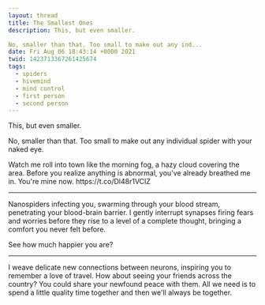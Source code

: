 ```yaml
---
layout: thread
title: The Smallest Ones
description: This, but even smaller.

No, smaller than that. Too small to make out any ind...
date: Fri Aug 06 18:43:14 +0000 2021
twid: 1423713367261425674
tags:
  - spiders
  - hivemind
  - mind control
  - first person
  - second person
---
```

<article class="thread">
<section class="tweet">
<p>This, but even smaller.</p>
<p>No, smaller than that. Too small to make out any individual spider with your naked eye.</p>
<p>Watch me roll into town like the morning fog, a hazy cloud covering the area. Before you realize anything is abnormal, you've already breathed me in. You're mine now. https://t.co/Dl48r1VCIZ</p>
</section>
<hr class="tweet_sep">
<section class="tweet">
<p>Nanospiders infecting you, swarming through your blood stream, penetrating your blood-brain barrier. I gently interrupt synapses firing fears and worries before they rise to a level of a complete thought, bringing a comfort you never felt before.</p>
<p>See how much happier you are?</p>
</section>
<hr class="tweet_sep">
<section class="tweet">
<p>I weave delicate new connections between neurons, inspiring you to remember a love of travel. How about seeing your friends across the country? You could share your newfound peace with them. All we need is to spend a little quality time together and then we'll always be together.</p>
</section>
</article>
